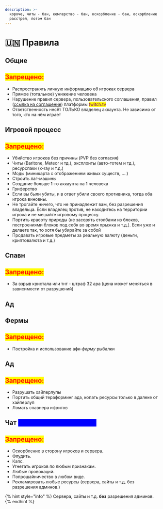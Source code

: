 ```yaml
---
description: >-
  короче, читы - бан, кемперство - бан, оскорбление - бан, оскорбление МЕЛАРНА -
  расстрел, потом бан
---
```


# 🇺🇳 Правила

## Общие&#x20;

## <mark style="color:red;">Запрещено:</mark>

* Распространять личную информацию об игроках сервера
* Прямое (тотальное) унижение человека
* Нарушение правил сервера, пользовательского соглашения, правил ([ссылка на соглашение](https://www.twitch.tv/p/en/legal/terms-of-service/)) платформы <mark style="color:purple;">twitch.tv</mark>
* Ответственность несёт ТОЛЬКО владелец аккаунта. Не зависимо от того, кто на нём играет

## Игровой процесс

## <mark style="color:red;">Запрещено:</mark>

* Убийство игроков без причины (PVP без согласия)
* Читы (Baritone, Meteor и тд.), эксплоиты (авто-тотем и тд.), ресурспаки (x-ray и т.д.)
* Моды (миникарта с отображением живых существ, ....)
* Строить лаг-машины
* Создание больше 1-го аккаунта на 1 человека
* Гриферство
* Если вы были убиты, и в ответ убили своего противника, тогда оба игрока виновны.
* Не трогайте ничего, что не принадлежит вам, без разрешения владельца. Если владелец против, не находитесь на территории игрока и не мешайте игровому процессу.
* Портить красоту природы (не засорять столбами из блоков, построениями блоков под себя во время прыжка и т.д.). Если уже и делаете так, то хотя бы убирайте за собой
* Продавать игровые предметы за реальную валюту (деньги, криптовалюта и т.д.)

## **Спавн**

## <mark style="color:red;">Запрещено:</mark>

* За взрыв кристала или тнт - штраф 32 ара (цена может меняться в зависимости от разрушений)

## Ад

## Фермы

## <mark style="color:red;">Запрещено:</mark>

* Постройка и использование aфк-_ферму_ рыбалки

## Ад

## <mark style="color:red;">Запрещено:</mark>

* Разрушать хайперлупы
* Портить общий тераформинг ада, копать ресурсы только в далеке от хайперлуп
* Ломать спавнера ифритов

## Чат  <mark style="color:blue;background-color:blue;">(дискорд + игровой чат)</mark>

## <mark style="color:red;">Запрещено:</mark>

* Оскорбление в сторону игроков и сервера.
* Флудить.
* Капс.
* Угнетать игроков по любым признакам.
* Любые провокаций.
* Попрошайничество в любом виде.
* Рекламировать любые ресурсы (сервера, сайты и т.д. без разрешения админов.)



{% hint style="info" %}
Сервера, сайты и т.д. **без** разрешения админов.
{% endhint %}
